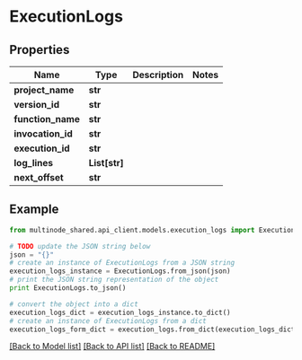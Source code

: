 # ExecutionLogs


## Properties
Name | Type | Description | Notes
------------ | ------------- | ------------- | -------------
**project_name** | **str** |  | 
**version_id** | **str** |  | 
**function_name** | **str** |  | 
**invocation_id** | **str** |  | 
**execution_id** | **str** |  | 
**log_lines** | **List[str]** |  | 
**next_offset** | **str** |  | 

## Example

```python
from multinode_shared.api_client.models.execution_logs import ExecutionLogs

# TODO update the JSON string below
json = "{}"
# create an instance of ExecutionLogs from a JSON string
execution_logs_instance = ExecutionLogs.from_json(json)
# print the JSON string representation of the object
print ExecutionLogs.to_json()

# convert the object into a dict
execution_logs_dict = execution_logs_instance.to_dict()
# create an instance of ExecutionLogs from a dict
execution_logs_form_dict = execution_logs.from_dict(execution_logs_dict)
```
[[Back to Model list]](../README.md#documentation-for-models) [[Back to API list]](../README.md#documentation-for-api-endpoints) [[Back to README]](../README.md)


